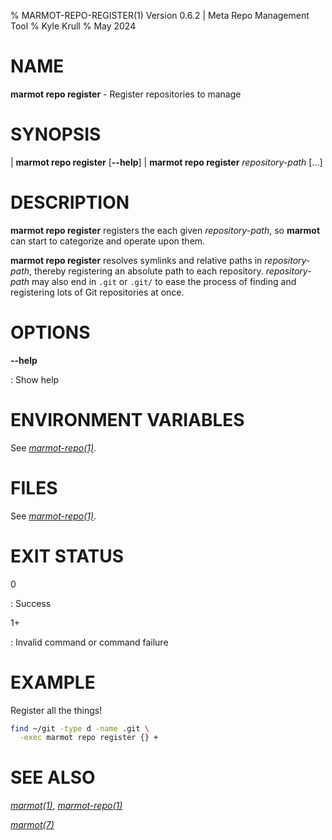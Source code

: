 % MARMOT-REPO-REGISTER(1) Version 0.6.2 | Meta Repo Management Tool
% Kyle Krull
% May 2024

# NAME

**marmot repo register** - Register repositories to manage

# SYNOPSIS

| **marmot repo register** [**\-\-help**]
| **marmot repo register** *repository-path* [...]

# DESCRIPTION

**marmot repo register** registers the each given *repository-path*, so **marmot** can start to
categorize and operate upon them.

**marmot repo register** resolves symlinks and relative paths in *repository-path*, thereby
registering an absolute path to each repository.  *repository-path* may also end in `.git` or
`.git/` to ease the process of finding and registering lots of Git repositories at once.

# OPTIONS

**-\-help**

: Show help

# ENVIRONMENT VARIABLES

See [*marmot-repo(1)*](./marmot-repo.1.md).

# FILES

See [*marmot-repo(1)*](./marmot-repo.1.md).

# EXIT STATUS

0

: Success

1+

: Invalid command or command failure

# EXAMPLE

Register all the things!

```sh
find ~/git -type d -name .git \
  -exec marmot repo register {} +
```

# SEE ALSO

[*marmot(1)*](./marmot.1.md), [*marmot-repo(1)*](./marmot-repo.1.md)

[*marmot(7)*](./marmot.7.md)
